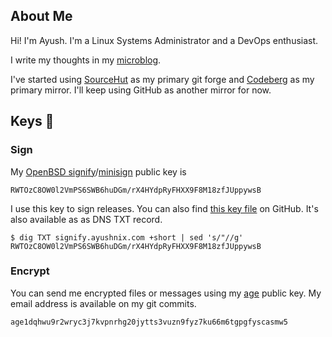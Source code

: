 ## About Me

Hi! I'm Ayush. I'm a Linux Systems Administrator and a DevOps enthusiast.

I write my thoughts in my [microblog][1].

I've started using [SourceHut][2] as my primary git forge and [Codeberg][3] as my primary mirror.
I'll keep using GitHub as another mirror for now.

## Keys :key:

### Sign

My [OpenBSD signify][4]/[minisign][5] public key is

```
RWTOzC8OW0l2VmPS6SWB6huDGm/rX4HYdpRyFHXX9F8M18zfJUppywsB
```

I use this key to sign releases. You can also find [this key file][6] on GitHub. It's also available
as as DNS TXT record.

```
$ dig TXT signify.ayushnix.com +short | sed 's/"//g'
RWTOzC8OW0l2VmPS6SWB6huDGm/rX4HYdpRyFHXX9F8M18zfJUppywsB
```

### Encrypt

You can send me encrypted files or messages using my [age][7] public key. My email address is
available on my git commits.

```
age1dqhwu9r2wryc3j7kvpnrhg20jytts3vuzn9fyz7ku66m6tgpgfyscasmw5
```

[1]: https://microblog.ayushnix.com
[2]: https://sr.ht/~ayushnix
[3]: https://codeberg.org/ayushnix
[4]: https://github.com/aperezdc/signify
[5]: https://jedisct1.github.io/minisign/
[6]: https://raw.githubusercontent.com/ayushnix/ayushnix/master/ayushnix-signify.pub
[7]: https://github.com/FiloSottile/age
